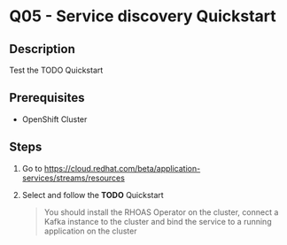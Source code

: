 # Q05 - Service discovery Quickstart

## Description

Test the TODO Quickstart

## Prerequisites

* OpenShift Cluster

## Steps

1. Go to https://cloud.redhat.com/beta/application-services/streams/resources

2. Select and follow the **TODO** Quickstart

   > You should install the RHOAS Operator on the cluster, connect a Kafka instance to the cluster and bind the service to a running application on the cluster
